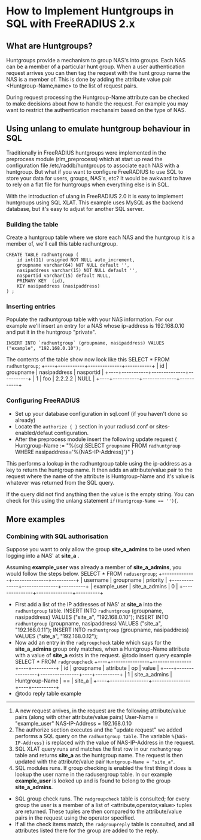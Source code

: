 # How to Implement Huntgroups in SQL with FreeRADIUS 2.x

## What are Huntgroups?
Huntgroups provide a mechanism to group NAS's into groups. Each NAS can be a member of a particular hunt group. When a user authentication request arrives you can then tag the request with the hunt group name the NAS is a member of. This is done by adding the attribute value pair <Huntgroup-Name,name> to the list of request pairs. 

During request processing the Huntgroup-Name attribute can be checked to make decisions about how to handle the request. For example you may want to restrict the authentication mechansim based on the type of NAS.

## Using unlang to emulate huntgroup behaviour in SQL
Traditionally in FreeRADIUS huntgroups were implemented in the preprocess module (rlm_preprocess) which at start up read the configuration file /etc/raddb/huntgroups to associate each NAS with a huntgroup. But what if you want to configure FreeRADIUS to use SQL to store your data for users, groups, NAS's, etc? It would be awkward to have to rely on a flat file for huntgroups when everything else is in SQL.

With the introduction of ulang in FreeRADIUS 2.0 it is easy to implement huntgroups using SQL XLAT. This example uses MySQL as the backend database, but it's easy to adjust for another SQL server.

### Building the table
Create a huntgroup table where we store each NAS and the huntgroup it is a member of, we'll call this table radhuntgroup.

    CREATE TABLE radhuntgroup (
        id int(11) unsigned NOT NULL auto_increment,
        groupname varchar(64) NOT NULL default '',
        nasipaddress varchar(15) NOT NULL default '',
        nasportid varchar(15) default NULL,
        PRIMARY KEY  (id),
        KEY nasipaddress (nasipaddress)
    ) ;

### Inserting entries
Populate the radhuntgroup table with your NAS information. For our example we'll insert an entry for a NAS whose ip-address is 192.168.0.10 and put it in the huntgroup "private".

    INSERT INTO `radhuntgroup` (groupname, nasipaddress) VALUES ("example", "192.168.0.10");
 
The contents of the table show now look like this
    SELECT * FROM `radhuntgroup`;
       +----+-----------+--------------+-----------+
       | id | groupname | nasipaddress | nasportid |
       +----+-----------+--------------+-----------+
       |  1 | foo       | 2.2.2.2      | NULL      | 
       +----+-----------+--------------+-----------+

### Configuring FreeRADIUS
* Set up your database configuration in sql.conf (if you haven't done so already)
* Locate the ``authorize { }`` section in your radiusd.conf or sites-enabled/defaut configuration.
* After the preprocess module insert the following
      update request {
          Huntgroup-Name := "%{sql:SELECT `groupname` FROM `radhuntgroup` WHERE nasipaddress='%{NAS-IP-Address}'}"
      }


This performs a lookup in the radhuntgroup table using the ip-address as a key to return the huntgroup name. 
It then adds an attribute/value pair to the request where the name of the attribute is Huntgroup-Name and it's value is whatever was returned from the SQL query. 

If the query did not find anything then the value is the empty string. You can check for this using the unlang statement ``if(Huntgroup-Name == ''){``.

## More examples
### Combining with SQL authorisation
Suppose you want to only allow the group **site_a_admins** to be used when logging into a NAS' at **site_a** .

Assuming **example_user** was already a member of **site_a_admins**, you would follow the steps below.
    SELECT * FROM `radusergroup`;
       +--------------+---------------+----------+
       | username     | groupname     | priority |
       +--------------+---------------+----------+
       | example_user | site_a_admins |        0 | 
       +---------------+---------------+----------+
* First add a list of the IP addresses of NAS' at **site_a** into the `radhuntgroup` table.
      INSERT INTO `radhuntgroup` (groupname, nasipaddress) VALUES ("site_a", "192.168.0.10");
      INSERT INTO `radhuntgroup` (groupname, nasipaddress) VALUES ("site_a", "192.168.0.11");
      INSERT INTO `radhuntgroup` (groupname, nasipaddress) VALUES ("site_a", "192.168.0.12");
* Now add an entry in the `radgroupcheck` table which says for the **site_a_admins** group only matches, when a Huntgroup-Name attribute with a value of **site_a** exists in the request.
@todo insert query example
      SELECT * FROM `radgroupcheck`
          +----+----------------+----------------+----+----------+
          | id | groupname      | attribute      | op | value    |
          +----+----------------+----------------+----+----------+
          |  1 | site_a_admins  | Huntgroup-Name | == | site_a   | 
          +----+----------------+----------------+----+----------+
* @todo reply table example

***

1. A new request arrives, in the request are the following attribute/value pairs (along with other attribute/value pairs)
      User-Name = "example_user"
      NAS-IP-Address = 192.168.0.10
1. The authorize section executes and the "update request" we added performs a SQL query on the `radhuntgroup table`. The variable `%{NAS-IP-Address}` is replaced with the value of NAS-IP-Address in the request.
1. SQL XLAT query runs and matches the first row in our `radhuntgroup` table and returns **site_a** as the huntgroup name. The request is then updated with the attribute/value pair ``Huntgroup-Name = "site_a"``.
1. SQL modules runs. If group checking is enabled the first thing it does is lookup the user name in the radusergroup table. In our example **example_user** is looked up and is found to belong to the group **site_a_admins**.
* SQL group check runs. The `radgroupcheck` table is consulted; for every group the user is a member of a list of <attribute,operator,value> tuples are returned. These tuples are then compared to the attribute/value pairs in the request using the operator specified.
* If all the check items match, the `radgroupreply` table is consulted, and all attributes listed there for the group are added to the reply.